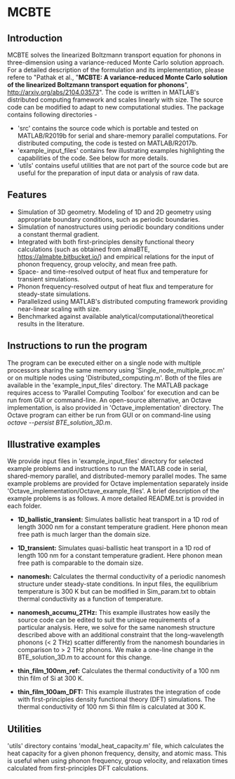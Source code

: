 # MCBTE
## Introduction
 MCBTE solves the linearized Boltzmann transport equation for phonons in three-dimension using a variance-reduced Monte Carlo solution approach. For a detailed description of the formulation and its implementation, please refere to "Pathak et al., "**MCBTE: A variance-reduced Monte Carlo solution of the linearized Boltzmann transport equation for phonons**", http://arxiv.org/abs/2104.03573". The code is written in MATLAB's distributed computing framework and scales linearly with size. The source code can be modified to adapt to new computational studies. The package contains following directories -
* 'src' contains the source code which is portable and tested on MATLAB/R2019b for serial and share-memory parallel computations. For distributed computing, the code is tested on MATLAB/R2017b.
* 'example_input_files' contains few illustrating examples highlighting the capabilities of the code. See below for more details.
* 'utils' contains useful utilities that are not part of the source code but are useful for the preparation of input data or analysis of raw data.

## Features
* Simulation of 3D geometry. Modeling of 1D and 2D geometry using appropriate boundary conditions, such as periodic boundaries.
* Simulation of nanostructures using periodic boundary conditions under a constant thermal gradient.
* Integrated with both first-principles density functional theory calculations (such as obtained from almaBTE, https://almabte.bitbucket.io/) and empirical relations for the input of phonon frequency, group velocity, and mean free path.
* Space- and time-resolved output of heat flux and temperature for transient simulations.
* Phonon frequency-resolved output of heat flux and temperature for steady-state simulations.
* Parallelized using MATLAB's distributed computing framework providing near-linear scaling with size.
* Benchmarked against available analytical/computational/theoretical results in the literature.

## Instructions to run the program
The program can be executed either on a single node with multiple processors sharing the same memory using 'Single_node_multiple_proc.m' or on multiple nodes using 'Distributed_computing.m'. Both of the files are available in the 'example_input_files' directory. The MATLAB package requires access to 'Parallel Computing Toolbox' for execution and can be run from GUI or command-line. An open-source alternative, an Octave implementation, is also provided in 'Octave_implementation' directory. The Octave program can either be run from GUI or on command-line using *octave --persist BTE_solution_3D.m*.

## Illustrative examples
We provide input files in 'example_input_files' directory for selected example problems and instructions to run the MATLAB code in serial, shared-memory parallel, and distributed-memory parallel modes. The same example problems are provided for Octave implementation separately inside 'Octave_implementation/Octave_example_files'. A brief description of the example problems is as follows. A more detailed README.txt is provided in each folder.

* **1D_ballistic_transient:** Simulates ballistic heat transport in a 1D rod of length 3000 nm for a constant temperature gradient. Here phonon mean free path is much larger than the domain size.

* **1D_transient:** Simulates quasi-ballistic heat transport in a 1D rod of length 100 nm for a constant temperature gradient. Here phonon mean free path is comparable to the domain size.

* **nanomesh:** Calculates the thermal conductivity of a periodic nanomesh structure under steady-state conditions. In input files, the equilibrium temperature is 300 K but can be modified in Sim_param.txt to obtain thermal conductivity as a function of temperature.

* **nanomesh_accumu_2THz:** This example illustrates how easily the source code can be edited to suit the unique requirements of a particular analysis. Here, we solve for the same nanomesh structure described above with an additional constraint that the long-wavelength phonons (< 2 THz) scatter differently from the nanomesh boundaries in comparison to > 2 THz phonons. We make a one-line change in the BTE_solution_3D.m to account for this change.

* **thin_film_100nm_ref:** Calculates the thermal conductivity of a 100 nm thin film of Si at 300 K.

* **thin_film_100am_DFT:** This example illustrates the integration of code with first-principles density functional theory (DFT) simulations. The thermal conductivity of 100 nm Si thin film is calculated at 300 K. 

## Utilities
'utils' directory contains 'modal_heat_capacity.m' file, which calculates the heat capacity for a given phonon frequency, density, and atomic mass. This is useful when using phonon frequency, group velocity, and relaxation times calculated from first-principles DFT calculations.
